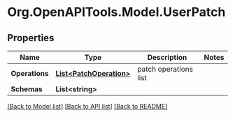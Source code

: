 
# Org.OpenAPITools.Model.UserPatch

## Properties

Name | Type | Description | Notes
------------ | ------------- | ------------- | -------------
**Operations** | [**List&lt;PatchOperation&gt;**](PatchOperation.md) | patch operations list | 
**Schemas** | **List&lt;string&gt;** |  | 

[[Back to Model list]](../README.md#documentation-for-models)
[[Back to API list]](../README.md#documentation-for-api-endpoints)
[[Back to README]](../README.md)

